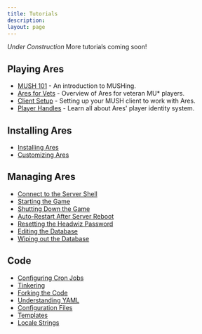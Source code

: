 ```yaml
---
title: Tutorials
description:
layout: page
---
```


*Under Construction*  More tutorials coming soon!

## Playing Ares

* [MUSH 101](/mush-101) - An introduction to MUSHing.
* [Ares for Vets](/ares-for-vets) - Overview of Ares for veteran MU\* players.
* [Client Setup](/clients) - Setting up your MUSH client to work with Ares.
* [Player Handles](/handles) - Learn all about Ares' player identity system.

## Installing Ares

* [Installing Ares](/install-ares)
* [Customizing Ares](/customize-ares)

## Managing Ares

* [Connect to the Server Shell](/install-ares/server-shell)
* [Starting the Game](/tutorials/manage/start)
* [Shutting Down the Game](/tutorials/manage/shutdown)
* [Auto-Restart After Server Reboot](/tutorials/manage/restart-after-reboot)
* [Resetting the Headwiz Password](/tutorials/manage/forgot-headwiz-pw)
* [Editing the Database](/tutorials/manage/edit-database)
* [Wiping out the Database](/tutorials/manage/init-db)

## Code

* [Configuring Cron Jobs](/tutorials/code/configuring-cron)
* [Tinkering](/tutorials/code/tinker)
* [Forking the Code](/tutorials/code/fork-the-code)
* [Understanding YAML](/tutorials/code/yaml)
* [Configuration Files](/tutorials/code/configuration)
* [Templates](/tutorials/code/templates)
* [Locale Strings](/tutorials/code/locale)

